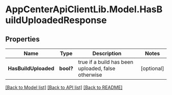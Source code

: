 # AppCenterApiClientLib.Model.HasBuildUploadedResponse
## Properties

Name | Type | Description | Notes
------------ | ------------- | ------------- | -------------
**HasBuildUploaded** | **bool?** | true if a build has been uploaded, false otherwise | [optional] 

[[Back to Model list]](../README.md#documentation-for-models) [[Back to API list]](../README.md#documentation-for-api-endpoints) [[Back to README]](../README.md)

